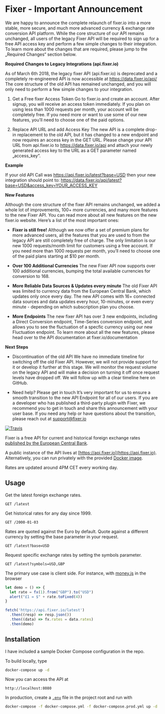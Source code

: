 # Fixer -  Important Announcement

We are happy to announce the complete relaunch of fixer.io into a more stable, more secure, and much more advanced currency & exchange rate conversion API platform. While the core structure of our API remains unchanged, all users of the legacy Fixer API will be required to sign up for a free API access key and perform a few simple changes to their integration. To learn more about the changes that are required, please jump to the „Required Changes“ section below.

**Required Changes to Legacy Integrations (api.fixer.io)**

As of March 6th 2018, the legacy fixer API (api.fixer.io) is deprecated and a completely re-engineered API is now accessible at https://data.fixer.io/api/ The core structure of the old API has remained unchanged, and you will only need to perform a few simple changes to your integration.

1. Get a Free fixer Access Token
Go to fixer.io and create an account. After signup, you will receive an access token immediately. If you plan on using less than 1000 requests per month, your account will be completely free. If you need more or want to use some of our new features, you’ll need to choose one of the paid options.

2. Replace API URL and add Access Key
The new API is a complete drop-in replacement to the old API, but it has changed to a new endpoint and now requires an access key in the GET URL. Please change your API URL from api.fixer.io to https://data.fixer.io/api and attach your newly generated access key to the URL as a GET parameter named „access_key“. 

**Example**

If your old API Call was https://api.fixer.io/latest?base=USD then your new integration should point to: https://data.fixer.io/api/latest?base=USD&access_key=YOUR_ACCESS_KEY 

**New Features**

Although the core structure of the fixer API remains unchanged, we added a whole lot of improvements, 100+ more currencies, and many more features to the new Fixer API. You can read more about all new features on the new fixer.io website. Here’s a list of the most important ones:

- **Fixer is still free!**
Although we now offer a set of premium plans for more advanced users, all the features that you are used to from the legacy API are still completely free of charge. The only limitation is our new 1000 requests/month limit for customers using a free account. If you need more than 1000 requests per month, you’ll need to choose one of the paid plans starting at $10 per month.

- **Over 100 Additional Currencies**
The new Fixer API now supports over 100 additional currencies, bumping the total available currencies for conversion to 168.

- **More Reliable Data Sources & Updates every minute**
The old Fixer API was limited to currency data from the European Central Bank, which updates only once every day. The new API comes with 16+ connected data sources and data updates every hour, 10-minutes, or even every minute - depending on which subscription plan you choose.

- **More Endpoints**
The new fixer API has over 3 new endpoints, including a Direct Conversion endpoint, Time-Series conversion endpoint, and allows you to see the fluctuation of a specfic currency using our new Fluctuation endpoint. To learn more about all the new features, please head over to the API documentation at fixer.io/documentation 

**Next Steps**

- Discontinuation of the old API
We have no immediate timeline for switching off the old Fixer API. However, we will not provide support for it or develop it further at this stage. We will monitor the request volume on the legacy API and will make a decision on turning it off once request levels have dropped off. We will follow up with a clear timeline here on GitHub.

- Need help? Please get in touch
It’s very important for us to ensure a smooth transition to the new API Endpoint for all of our users. If you are a developer who has published a third-party plugin with Fixer, we recommend you to get in touch and share this announcement with your user base. If you need any help or have questions about the transition, please reach out at support@fixer.io 








[![Travis](https://travis-ci.org/hakanensari/fixer.svg)](https://travis-ci.org/hakanensari/fixer)

Fixer is a free API for current and historical foreign exchange rates [published by the European Central Bank](https://www.ecb.europa.eu/stats/policy_and_exchange_rates/euro_reference_exchange_rates/html/index.en.html).

A public instance of the API lives at [https://api.fixer.io](https://api.fixer.io). Alternatively, you can run  privately with the provided [Docker image](https://hub.docker.com/r/hakanensari/fixer/).

Rates are updated around 4PM CET every working day.

## Usage

Get the latest foreign exchange rates.

```http
GET /latest
```

Get historical rates for any day since 1999.

```http
GET /2000-01-03
```

Rates are quoted against the Euro by default. Quote against a different currency by setting the base parameter in your request.

```http
GET /latest?base=USD
```

Request specific exchange rates by setting the symbols parameter.

```http
GET /latest?symbols=USD,GBP
```

The primary use case is client side. For instance, with [money.js](https://openexchangerates.github.io/money.js/) in the browser

```js
let demo = () => {
  let rate = fx(1).from("GBP").to("USD")
  alert("£1 = $" + rate.toFixed(4))
}

fetch('https://api.fixer.io/latest')
  .then((resp) => resp.json())
  .then((data) => fx.rates = data.rates)
  .then(demo)
```

## Installation

I have included a sample Docker Compose configuration in the repo.

To build locally, type

```bash
docker-compose up -d
```

Now you can access the API at

```
http://localhost:8080
```

In production, create a [`.env`](.env.example) file in the project root and run with

```bash
docker-compose -f docker-compose.yml -f docker-compose.prod.yml up -d
```
